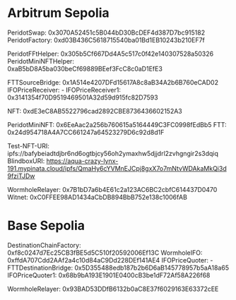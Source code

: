 # Arbitrum Sepolia

PeridotSwap: 0x3070A52451c5B044bD30BcDEF4d387D7bc915182
PeridotFactory: 0xd03B436C5618715540ba01Bd1EB10243b210EF7f

PeridotFFtHelper: 0x305b5Cf667Dd4A5c517c0f42e140307528a50326
PeridotMiniNFTHelper: 0xaB5bD8A5ba030beCf69889BEef3FcC8c0aD1EfE3

FTTSourceBridge: 0x1A514e4207DFd15617A8c8aB34A2b6B760eCAD02
IFOPriceReceiver: -
IFOPriceReceiver1: 0x3141354f70D9519469501A32d59d915fc82D7593

NFT: 0xdE3eC8AB5522796cad2892CBE8736436602152A3

PeridotMiniNFT: 0x6EeAac2a256b760615a5164449C3FC0998fEdBb5
FTT: 0x24d954718A4A7CC661247a64523279D6c92d8d1F

Test-NFT-URI: ipfs://bafybeiadtdjbr6nd6ogtbjcy56oh2ymaxhw5djjdrl2zvhgngir2s3dqiq
BlindboxURI: https://aqua-crazy-lynx-191.mypinata.cloud/ipfs/QmaHy6cYVMnEJCpj8gxX7o7mNtvWDAkaMkQi3d9fziTJDw

WormholeRelayer: 0x7B1bD7a6b4E61c2a123AC6BC2cbfC614437D0470
Witnet: 0xC0FFEE98AD1434aCbDB894BbB752e138c1006fAB

# Base Sepolia

DestinationChainFactory: 0xf8c0247d7Ec25CB3fBE5d5C510f20592006Ef13C
WormholeIFO: 0xffdA707Cdd2AAf2a4c10d84aC9Dd228DEf141AE4
IFOPriceQuoter: -
FTTDestinationBridge: 0x5D355488edb187b2b6D6aB145778957b5aA18a65
IFOPriceQuoter1: 0x68b9bA193E1901E0400cB3be1dF72Af58A226f68

WormholeRelayer: 0x93BAD53DDfB6132b0aC8E37f6029163E63372cEE
